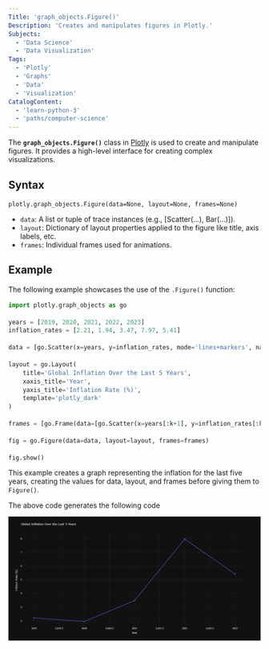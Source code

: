 ```yaml
---
Title: 'graph_objects.Figure()'
Description: 'Creates and manipulates figures in Plotly.'
Subjects:
  - 'Data Science'
  - 'Data Visualization'
Tags:
  - 'Plotly'
  - 'Graphs'
  - 'Data'
  - 'Visualization'
CatalogContent:
  - 'learn-python-3'
  - 'paths/computer-science'
---
```


The **`graph_objects.Figure()`** class in [Plotly](https://www.codecademy.com/resources/docs/plotly) is used to create and manipulate figures. It provides a high-level interface for creating complex visualizations.

## Syntax

```pseudo
plotly.graph_objects.Figure(data=None, layout=None, frames=None)
```

- `data`: A list or tuple of trace instances (e.g., [Scatter(...), Bar(...)]).
- `layout`: Dictionary of layout properties applied to the figure like title, axis labels, etc.
- `frames`: Individual frames used for animations.

## Example

The following example showcases the use of the `.Figure()` function:

```py
import plotly.graph_objects as go

years = [2019, 2020, 2021, 2022, 2023]
inflation_rates = [2.21, 1.94, 3.47, 7.97, 5.41]

data = [go.Scatter(x=years, y=inflation_rates, mode='lines+markers', name='Inflation Rate')]

layout = go.Layout(
    title='Global Inflation Over the Last 5 Years',
    xaxis_title='Year',
    yaxis_title='Inflation Rate (%)',
    template='plotly_dark'
)

frames = [go.Frame(data=[go.Scatter(x=years[:k+1], y=inflation_rates[:k+1])]) for k in range(len(years))]

fig = go.Figure(data=data, layout=layout, frames=frames)

fig.show()
```

This example creates a graph representing the inflation for the last five years, creating the values for data, layout, and frames before giving them to `Figure()`.

The above code generates the following code

![Example for Figure() on Plotly output](https://raw.githubusercontent.com/Codecademy/docs/main/media/plotly_figure_example.png)